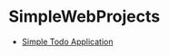 # SimpleWebProjects
<ul>
  <li><a href="https://github.com/bhanuprasad2607/SimpleWebProjects/tree/main/todo">Simple Todo Application</a></li>
 </ul>
